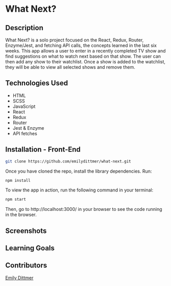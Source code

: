 # What Next?

## Description

What Next? is a solo project focused on the React, Redux, Router, Enzyme/Jest, and fetching API calls, the concepts learned in the last six weeks. This app allows a user to enter in a recently completed TV show and find suggestions on what to watch next based on that show. The user can then add any show to their watchlist. Once a show is added to the watchlist, they will be able to view all selected shows and remove them. 

## Technologies Used
- HTML
- SCSS 
- JavaScript
- React
- Redux
- Router
- Jest & Enzyme
- API fetches

## Installation - Front-End

```bash
git clone https://github.com/emilydittmer/what-next.git
```
Once you have cloned the repo, install the library dependencies. Run:

```bash
npm install
```

To view the app in action, run the following command in your terminal:

```bash
npm start
```

Then, go to http://localhost:3000/ in your browser to see the code running in the browser.


## Screenshots


## Learning Goals


## Contributors
[Emily Dittmer](https://github.com/emilydittmer)

